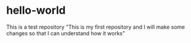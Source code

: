 # hello-world
This is a test repository 
"This is my first repository and I will make some changes so that I can understand how it works"

